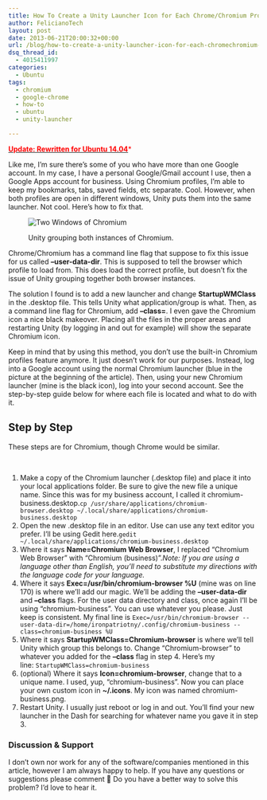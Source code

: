 ```yaml
---
title: How To Create a Unity Launcher Icon for Each Chrome/Chromium Profile in Ubuntu
author: FelicianoTech
layout: post
date: 2013-06-21T20:00:32+00:00
url: /blog/how-to-create-a-unity-launcher-icon-for-each-chromechromium-profile-in-ubuntu/
dsq_thread_id:
  - 4015411997
categories:
  - Ubuntu
tags:
  - chromium
  - google-chrome
  - how-to
  - ubuntu
  - unity-launcher

---
```

<span style="color: #ff0000;">**<a title="How To Create a Unity Launcher Icon for Each Chromium Profile in Ubuntu 14.04" href="http://RicardoFeliciano.me/how-to-create-a-unity-launcher-icon-for-each-chromium-profile-in-ubuntu-14-04/"><span style="color: #ff0000;">Update: Rewritten for Ubuntu 14.04</span></a>***</span>

Like me, I&#8217;m sure there&#8217;s some of you who have more than one Google account. In my case, I have a personal Google/Gmail account I use, then a Google Apps account for business. Using Chromium profiles, I&#8217;m able to keep my bookmarks, tabs, saved fields, etc separate. Cool. However, when both profiles are open in different windows, Unity puts them into the same launcher. Not cool. Here&#8217;s how to fix that.<!--more--><figure id="attachment_230" style="width: 341px" class="wp-caption aligncenter">

<img class="size-full wp-image-230" src="https://i2.wp.com/felicianotech.com/wp-content/uploads/2013/06/two-windows-of-chromium.png?resize=341%2C215&#038;ssl=1" alt="Two Windows of Chromium" srcset="https://i1.wp.com/feliciano.tech/wp-content/uploads/2013/06/two-windows-of-chromium.png?w=341&ssl=1 341w, https://i1.wp.com/feliciano.tech/wp-content/uploads/2013/06/two-windows-of-chromium.png?resize=300%2C189&ssl=1 300w" sizes="(max-width: 341px) 100vw, 341px" data-recalc-dims="1" /><figcaption class="wp-caption-text">Unity grouping both instances of Chromium.</figcaption></figure> 

Chrome/Chromium has a command line flag that suppose to fix this issue for us called **&#8211;user-data-dir**. This is supposed to tell the browser which profile to load from. This does load the correct profile, but doesn&#8217;t fix the issue of Unity grouping together both browser instances.

The solution I found is to add a new launcher and change **StartupWMClass** in the .desktop file. This tells Unity what application/group is what. Then, as a command line flag for Chromium, add **&#8211;class=<NewClassName>**. I even gave the Chromium icon a nice black makeover. Placing all the files in the proper areas and restarting Unity (by logging in and out for example) will show the separate Chromium icon.

Keep in mind that by using this method, you don&#8217;t use the built-in Chromium profiles feature anymore. It just doesn&#8217;t work for our purposes. Instead, log into a Google account using the normal Chromium launcher (blue in the picture at the beginning of the article). Then, using your new Chromium launcher (mine is the black icon), log into your second account. See the step-by-step guide below for where each file is located and what to do with it.

## Step by Step

These steps are for Chromium, though Chrome would be similar.

&nbsp;

  1. Make a copy of the Chromium launcher (.desktop file) and place it into your local applications folder. Be sure to give the new file a unique name. Since this was for my business account, I called it chromium-business.desktop.`cp /usr/share/applications/chromium-browser.desktop ~/.local/share/applications/chromium-business.desktop`
  2. Open the new .desktop file in an editor. Use can use any text editor you prefer. I&#8217;ll be using Gedit here.`gedit ~/.local/share/applications/chromium-business.desktop`
  3. Where it says **Name=Chromium Web Browser**, I replaced &#8220;Chromium Web Browser&#8221; with &#8220;Chromium (business)&#8221;._Note: If you are using a language other than English, you&#8217;ll need to substitute my directions with the language code for your language._&nbsp;
  4. Where it says **Exec=/usr/bin/chromium-browser %U** (mine was on line 170) is where we&#8217;ll add our magic. We&#8217;ll be adding the **&#8211;user-data-dir** and **&#8211;class** flags. For the user data directory and class, once again I&#8217;ll be using &#8220;chromium-business&#8221;. You can use whatever you please. Just keep is consistent. My final line is `Exec=/usr/bin/chromium-browser --user-data-dir=/home/ironpatriotny/.config/chromium-business --class=chromium-business %U`
  5. Where it says **StartupWMClass=Chromium-browser** is where we&#8217;ll tell Unity which group this belongs to. Change &#8220;Chromium-browser&#8221; to whatever you added for the **&#8211;class** flag in step 4. Here&#8217;s my line: `StartupWMClass=chromium-business`
  6. (optional) Where it says **Icon=chromium-browser**, change that to a unique name. I used, yup, &#8220;chromium-business&#8221;. Now you can place your own custom icon in **~/.icons**. My icon was named chromium-business.png.
  7. Restart Unity. I usually just reboot or log in and out. You&#8217;ll find your new launcher in the Dash for searching for whatever name you gave it in step 3.

### Discussion & Support

I don’t own nor work for any of the software/companies mentioned in this article, however I am always happy to help. If you have any questions or suggestions please comment 🙂 Do you have a better way to solve this problem? I&#8217;d love to hear it.